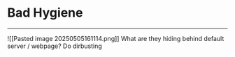 # Bad Hygiene
---
![[Pasted image 20250505161114.png]]
What are they hiding behind default server / webpage? Do dirbusting
